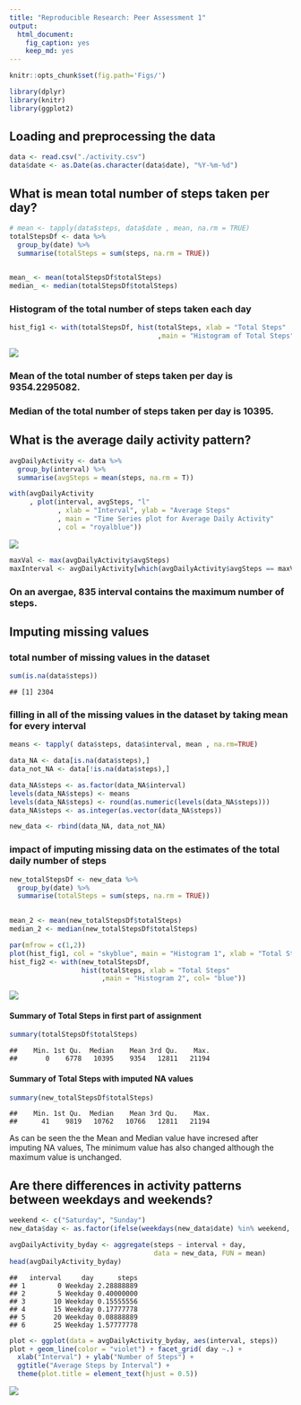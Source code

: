 ```yaml
---
title: "Reproducible Research: Peer Assessment 1"
output: 
  html_document:
    fig_caption: yes
    keep_md: yes
---
```



```r
knitr::opts_chunk$set(fig.path='Figs/')
```




```r
library(dplyr)
library(knitr)
library(ggplot2)
```


## Loading and preprocessing the data

```r
data <- read.csv("./activity.csv")
data$date <- as.Date(as.character(data$date), "%Y-%m-%d")
```



## What is mean total number of steps taken per day?

```r
# mean <- tapply(data$steps, data$date , mean, na.rm = TRUE)
totalStepsDf <- data %>%
  group_by(date) %>%
  summarise(totalSteps = sum(steps, na.rm = TRUE))
  

mean_ <- mean(totalStepsDf$totalSteps)
median_ <- median(totalStepsDf$totalSteps)
```
### Histogram of the total number of steps taken each day

```r
hist_fig1 <- with(totalStepsDf, hist(totalSteps, xlab = "Total Steps"
                                     ,main = "Histogram of Total Steps", col= "skyblue"))
```

![](Figs/unnamed-chunk-4-1.png)<!-- -->

### Mean of the total number of steps taken per day is 9354.2295082.
### Median of the total number of steps taken per day is 10395.


## What is the average daily activity pattern?

```r
avgDailyActivity <- data %>%
  group_by(interval) %>%
  summarise(avgSteps = mean(steps, na.rm = T))
```




```r
with(avgDailyActivity
     , plot(interval, avgSteps, "l"
            , xlab = "Interval", ylab = "Average Steps"
            , main = "Time Series plot for Average Daily Activity"
            , col = "royalblue"))
```

![](Figs/unnamed-chunk-6-1.png)<!-- -->

```r
maxVal <- max(avgDailyActivity$avgSteps)
maxInterval <- avgDailyActivity[which(avgDailyActivity$avgSteps == maxVal),]$interval
```

### On an avergae, 835 interval contains the maximum number of steps.


## Imputing missing values

### total number of missing values in the dataset 

```r
sum(is.na(data$steps))
```

```
## [1] 2304
```

### filling in all of the missing values in the dataset by taking mean for every interval

```r
means <- tapply( data$steps, data$interval, mean , na.rm=TRUE)

data_NA <- data[is.na(data$steps),]
data_not_NA <- data[!is.na(data$steps),]

data_NA$steps <- as.factor(data_NA$interval)
levels(data_NA$steps) <- means
levels(data_NA$steps) <- round(as.numeric(levels(data_NA$steps)))
data_NA$steps <- as.integer(as.vector(data_NA$steps))

new_data <- rbind(data_NA, data_not_NA)
```



### impact of imputing missing data on the estimates of the total daily number of steps


```r
new_totalStepsDf <- new_data %>%
  group_by(date) %>%
  summarise(totalSteps = sum(steps, na.rm = TRUE))
  

mean_2 <- mean(new_totalStepsDf$totalSteps)
median_2 <- median(new_totalStepsDf$totalSteps)

par(mfrow = c(1,2))
plot(hist_fig1, col = "skyblue", main = "Histogram 1", xlab = "Total Steps")
hist_fig2 <- with(new_totalStepsDf, 
                  hist(totalSteps, xlab = "Total Steps"
                       ,main = "Histogram 2", col= "blue"))
```

![](Figs/unnamed-chunk-9-1.png)<!-- -->



#### Summary of Total Steps in first part of assignment 


```r
summary(totalStepsDf$totalSteps)
```

```
##    Min. 1st Qu.  Median    Mean 3rd Qu.    Max. 
##       0    6778   10395    9354   12811   21194
```
#### Summary of Total Steps with imputed NA values

```r
summary(new_totalStepsDf$totalSteps)
```

```
##    Min. 1st Qu.  Median    Mean 3rd Qu.    Max. 
##      41    9819   10762   10766   12811   21194
```
As can be seen the the Mean and Median value have incresed after imputing NA values, The minimum value has also changed although the maximum value is unchanged.



## Are there differences in activity patterns between weekdays and weekends?



```r
weekend <- c("Saturday", "Sunday")
new_data$day <- as.factor(ifelse(weekdays(new_data$date) %in% weekend, "Weekend", "Weekday"))

avgDailyActivity_byday <- aggregate(steps ~ interval + day, 
                                    data = new_data, FUN = mean)
head(avgDailyActivity_byday)
```

```
##   interval     day      steps
## 1        0 Weekday 2.28888889
## 2        5 Weekday 0.40000000
## 3       10 Weekday 0.15555556
## 4       15 Weekday 0.17777778
## 5       20 Weekday 0.08888889
## 6       25 Weekday 1.57777778
```

```r
plot <- ggplot(data = avgDailyActivity_byday, aes(interval, steps))
plot + geom_line(color = "violet") + facet_grid( day ~.) +
  xlab("Interval") + ylab("Number of Steps") + 
  ggtitle("Average Steps by Interval") +
  theme(plot.title = element_text(hjust = 0.5)) 
```

![](Figs/unnamed-chunk-12-1.png)<!-- -->




